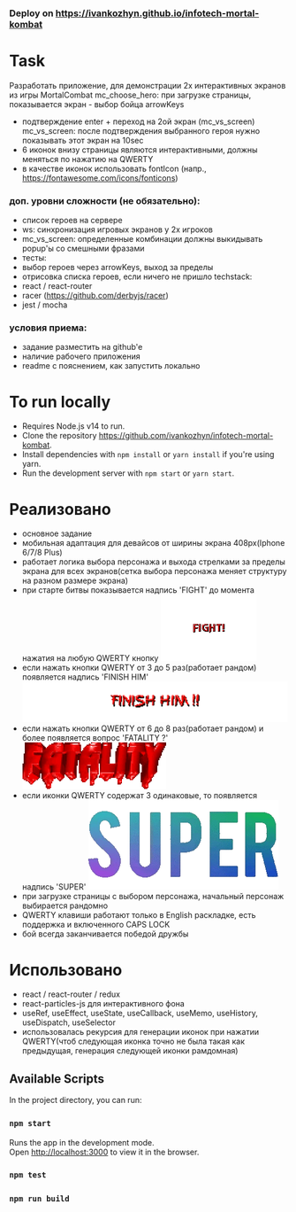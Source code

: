 ### Deploy on https://ivankozhyn.github.io/infotech-mortal-kombat

# Task

Разработать приложение, для демонстрации 2х интерактивных экранов из игры
MortalCombat mc_choose_hero: при загрузке страницы, показывается экран - выбор
бойца arrowKeys

- подтверждение enter + переход на 2ой экран (mc_vs_screen) mc_vs_screen: после
  подтверждения выбранного героя нужно показывать этот экран на 10sec
- 6 иконок внизу страницы являются интерактивными, должны меняться по нажатию на
  QWERTY
- в качестве иконок использовать fontIcon (напр.,
  https://fontawesome.com/icons/fonticons)

### доп. уровни сложности (не обязательно):

- список героев на сервере
- ws: синхронизация игровых экранов у 2х игроков
- mc_vs_screen: определенные комбинации должны выкидывать popup'ы со смешными
  фразами
- тесты:
- выбор героев через arrowKeys, выход за пределы
- отрисовка списка героев, если ничего не пришло techstack:
- react / react-router
- racer (https://github.com/derbyjs/racer)
- jest / mocha

### условия приема:

- задание разместить на github'e
- наличие рабочего приложения
- readme с пояснением, как запустить локально

# To run locally

- Requires Node.js v14 to run.
- Clone the repository https://github.com/ivankozhyn/infotech-mortal-kombat.
- Install dependencies with `npm install` or `yarn install` if you're using
  yarn.
- Run the development server with `npm start` or `yarn start`.

# Реализовано

- основное задание
- мобильная адаптация для девайсов от ширины экрана 408px(Iphone 6/7/8 Plus)
- работает логика выбора персонажа и выхода стрелками за пределы экрана для всех
  экранов(сетка выбора персонажа меняет структуру на разном размере экрана)
- при старте битвы показывается надпись 'FIGHT' до момента нажатия на любую
  QWERTY кнопку
  ![FIGHT](https://raw.githubusercontent.com/ivankozhyn/infotech-mortal-kombat/master/src/assets/otherAnimations/fight.gif)
- если нажать кнопки QWERTY от 3 до 5 раз(работает рандом) появляется надпись
  'FINISH HIM'
  ![FINISHHIM](https://raw.githubusercontent.com/ivankozhyn/infotech-mortal-kombat/master/src/assets/otherAnimations/finishHim.gif)
- если нажать кнопки QWERTY от 6 до 8 раз(работает рандом) и более появляется
  вопрос 'FATALITY ?'
  ![Fatality](https://raw.githubusercontent.com/ivankozhyn/infotech-mortal-kombat/master/src/assets/otherAnimations/fatality.gif)
- если иконки QWERTY содержат 3 одинаковые, то появляется надпись 'SUPER'
  ![Super](https://raw.githubusercontent.com/ivankozhyn/infotech-mortal-kombat/master/src/assets/otherAnimations/superFight.gif)
- при загрузке страницы с выбором персонажа, начальный персонаж выбирается
  рандомно
- QWERTY клавиши работают только в English раскладке, есть поддержка и
  включенного CAPS LOCK
- бой всегда заканчивается победой дружбы

# Использовано

- react / react-router / redux
- react-particles-js для интерактивного фона
- useRef, useEffect, useState, useCallback, useMemo, useHistory, useDispatch,
  useSelector
- использовалась рекурсия для генерации иконок при нажатии QWERTY(чтоб следующая
  иконка точно не была такая как предыдущая, генерация следующей иконки
  рамдомная)

## Available Scripts

In the project directory, you can run:

### `npm start`

Runs the app in the development mode.\
Open [http://localhost:3000](http://localhost:3000) to view it in the browser.

### `npm test`

### `npm run build`
